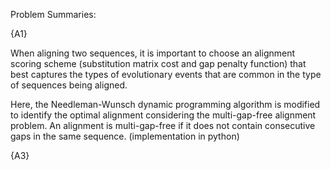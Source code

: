 Problem Summaries:

{A1}

When aligning two sequences, it is important to choose an alignment scoring scheme (substitution matrix cost and gap penalty function) that best captures the types of evolutionary events that are common in the type of sequences being aligned. 

Here, the Needleman-Wunsch dynamic programming algorithm is modified to identify the optimal alignment considering the multi-gap-free alignment problem. An alignment is multi-gap-free if it does not contain consecutive gaps in the same sequence. 
(implementation in python)

{A3}

